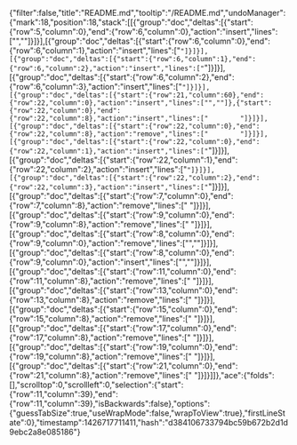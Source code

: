 {"filter":false,"title":"README.md","tooltip":"/README.md","undoManager":{"mark":18,"position":18,"stack":[[{"group":"doc","deltas":[{"start":{"row":5,"column":0},"end":{"row":6,"column":0},"action":"insert","lines":["",""]}]}],[{"group":"doc","deltas":[{"start":{"row":6,"column":0},"end":{"row":6,"column":1},"action":"insert","lines":["`"]}]}],[{"group":"doc","deltas":[{"start":{"row":6,"column":1},"end":{"row":6,"column":2},"action":"insert","lines":["`"]}]}],[{"group":"doc","deltas":[{"start":{"row":6,"column":2},"end":{"row":6,"column":3},"action":"insert","lines":["`"]}]}],[{"group":"doc","deltas":[{"start":{"row":21,"column":60},"end":{"row":22,"column":0},"action":"insert","lines":["",""]},{"start":{"row":22,"column":0},"end":{"row":22,"column":8},"action":"insert","lines":["        "]}]}],[{"group":"doc","deltas":[{"start":{"row":22,"column":0},"end":{"row":22,"column":8},"action":"remove","lines":["        "]}]}],[{"group":"doc","deltas":[{"start":{"row":22,"column":0},"end":{"row":22,"column":1},"action":"insert","lines":["`"]}]}],[{"group":"doc","deltas":[{"start":{"row":22,"column":1},"end":{"row":22,"column":2},"action":"insert","lines":["`"]}]}],[{"group":"doc","deltas":[{"start":{"row":22,"column":2},"end":{"row":22,"column":3},"action":"insert","lines":["`"]}]}],[{"group":"doc","deltas":[{"start":{"row":7,"column":0},"end":{"row":7,"column":8},"action":"remove","lines":["        "]}]}],[{"group":"doc","deltas":[{"start":{"row":9,"column":0},"end":{"row":9,"column":8},"action":"remove","lines":["        "]}]}],[{"group":"doc","deltas":[{"start":{"row":8,"column":0},"end":{"row":9,"column":0},"action":"remove","lines":["",""]}]}],[{"group":"doc","deltas":[{"start":{"row":8,"column":0},"end":{"row":9,"column":0},"action":"insert","lines":["",""]}]}],[{"group":"doc","deltas":[{"start":{"row":11,"column":0},"end":{"row":11,"column":8},"action":"remove","lines":["        "]}]}],[{"group":"doc","deltas":[{"start":{"row":13,"column":0},"end":{"row":13,"column":8},"action":"remove","lines":["        "]}]}],[{"group":"doc","deltas":[{"start":{"row":15,"column":0},"end":{"row":15,"column":8},"action":"remove","lines":["        "]}]}],[{"group":"doc","deltas":[{"start":{"row":17,"column":0},"end":{"row":17,"column":8},"action":"remove","lines":["        "]}]}],[{"group":"doc","deltas":[{"start":{"row":19,"column":0},"end":{"row":19,"column":8},"action":"remove","lines":["        "]}]}],[{"group":"doc","deltas":[{"start":{"row":21,"column":0},"end":{"row":21,"column":8},"action":"remove","lines":["        "]}]}]]},"ace":{"folds":[],"scrolltop":0,"scrollleft":0,"selection":{"start":{"row":11,"column":39},"end":{"row":11,"column":39},"isBackwards":false},"options":{"guessTabSize":true,"useWrapMode":false,"wrapToView":true},"firstLineState":0},"timestamp":1426717711411,"hash":"d384106733794bc59b672b2d1d9ebc2a8e085186"}